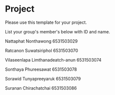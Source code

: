 Project
=============
Please use this template for your project.

List your group's member's below with ID and name.

Nattaphat Nonthawong 6531503029

Ratcanon Suwatsiriphol 6531503070

Vilaseenlapa Limthanadeatch-anun 6531503074

Sonthaya Phureesawat 6531503078

Sorawid Tunyapreeyaruk 6531503079

Suranan Chirachatchai 6531503086
